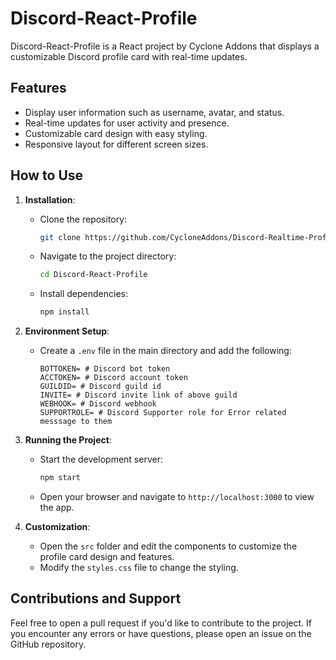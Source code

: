 # Discord-React-Profile

Discord-React-Profile is a React project by Cyclone Addons that displays a customizable Discord profile card with real-time updates.

## Features

- Display user information such as username, avatar, and status.
- Real-time updates for user activity and presence.
- Customizable card design with easy styling.
- Responsive layout for different screen sizes.

## How to Use

1. **Installation**:
   - Clone the repository:
     ```bash
     git clone https://github.com/CycloneAddons/Discord-Realtime-Profile-Card.git
     ```
   - Navigate to the project directory:
     ```bash
     cd Discord-React-Profile
     ```
   - Install dependencies:
     ```bash
     npm install
     ```

2. **Environment Setup**:
   - Create a `.env` file in the main directory and add the following:
     ```env
     BOTTOKEN= # Discord bot token
     ACCTOKEN= # Discord account token
     GUILDID= # Discord guild id
     INVITE= # Discord invite link of above guild
     WEBHOOK= # Discord webhook 
     SUPPORTROLE= # Discord Supporter role for Error related messsage to them
     ```

3. **Running the Project**:
   - Start the development server:
     ```bash
     npm start
     ```
   - Open your browser and navigate to `http://localhost:3000` to view the app.

4. **Customization**:
   - Open the `src` folder and edit the components to customize the profile card design and features.
   - Modify the `styles.css` file to change the styling.

## Contributions and Support

Feel free to open a pull request if you'd like to contribute to the project. If you encounter any errors or have questions, please open an issue on the GitHub repository.
